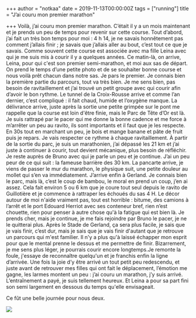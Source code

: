 +++
author = "notkaa"
date = 2019-11-13T00:00:00Z
tags = ["running"]
title = "J’ai couru mon premier marathon"

+++
Voilà, j’ai couru mon premier marathon. C’était il y a un mois maintenant et je prends un peu de temps pour revenir sur cette course. Tout d’abord, j’ai fait un très bon temps pour moi : 4 h 14, je ne savais honnêtement pas comment j’allais finir ; je savais que j’allais aller au bout, c’est tout ce que je savais. Comme souvent cette course est associée avec ma fille Leina avec qui je me suis mis à courir il y a quelques années. Ce matin-là, on arrive, Leina, pour qui c'est son premier semi-marathon, et moi aux sas de départ. On prend le temps d’une petite photo et de se souhaiter bonne course et nous voilà prêt chacun dans notre sas. Je pars le premier. Je connais bien la première partie du parcours, tout va très bien. Je me sens bien, pas besoin de ravitaillement et j’ai trouvé un petit groupe avec qui courir afin d’avoir le bon rythme. Le tunnel de la Croix-Rousse arrive et comme l’an dernier, c’est compliqué : il fait chaud, humide et l’oxygène manque. La délivrance arrive, juste après la sortie une petite grimpée sur le pont me rappelle que la course est loin d'être finie, mais le Parc de Tête d’Or est là. Je suis rattrapé par le pacer qui me donne la bonne cadence et me force à m’arrêter un peu au ravito, ils sont importants et il faut que je les respecte. En 30s tout en marchant un peu, je bois et mange banane et pâte de fruit puis je repars. Je vais respecter ce rythme à chaque ravitaillement. À partir de la sortie du parc, je suis un marathonien, j’ai dépassé les 21 km et j’ai juste à continuer à courir, tout devient mécanique, plus besoin de réfléchir. Je reste auprès de Bruno avec qui je parle un peu et je continue. J’ai un peu peur de ce qui suit : la fameuse barrière des 30 km. La pancarte arrive, je viens de passer le mur du marathon, le physique suit, une petite douleur au mollet qui s’en va immédiatement. J’arrive enfin à Gerland. Je connais bien le parc, mais là, c’est le coup de bambou, le moral en prend un coup, j’en ai assez. Cela fait environ 5 ou 6 km que je coure tout seul depuis le ravito de Guillotière et je commence à rattraper les échoués du sas 4 H. Le décor autour de moi n'aide vraiment pas, tout est horrible : bitume, des camions à l’arrêt et le port Edouard Herriot avec ses conteneur bref, rien n’est chouette, rien pour penser à autre chose qu'à la fatigue qui est bien là. Je prends cher, mais je continue, je me fais rejoindre par Bruno le pacer, je ne le quitterai plus. Après le Stade de Gerland, ça sera plus facile, je sais que je vais finir, c’est dur, mais je sais que je vais finir d'autant que je retrouve un parcours qui m'est familier. Il n'y a plus qu'à laissé échapper mon esprit pour que le mental prenne le dessus et me permettre de finir. Bizarrement, je me sens plus léger, je pourrais courir encore longtemps.Je remonte la foule, j'essaye de reconnaître quelqu'un et je franchis enfin la ligne d’arrivée. Une fois la joie d’y être arrivé un tout petit peu redescendu, et juste avant de retrouver mes filles qui ont fait le déplacement, l’émotion me gagne, les larmes montent un peu : j’ai couru un marathon, j’y suis arrivé. L’entraînement a payé, je suis tellement heureux. Et Leina a pour sa part fini son semi largement en dessous du temps qu'elle envisageait.

Ce fût une belle journée pour nous deux.

![](/uploads/2021-07-22-img_3568-2.jpg)
